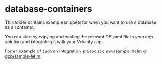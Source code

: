 # database-containers

This folder contains example snippets for when you want to use a database as a container.

You can start by copying and pasting the relevant DB yaml file in your app solution and integrating it with your Velocity app.

For an example of such an integration, please see [aws/sample-helm](../../../getting-started/aws/sample-helm) or [gcp/sample-helm](../../../getting-started/gcp/sample-helm).